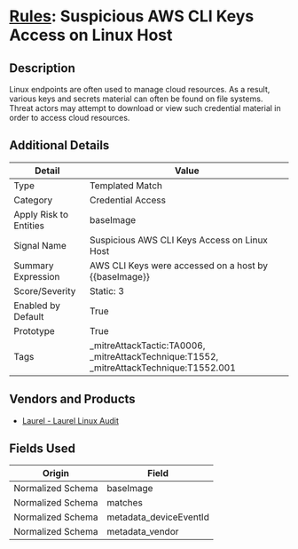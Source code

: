 # [Rules](README.md): Suspicious AWS CLI Keys Access on Linux Host

## Description
Linux endpoints are often used to manage cloud resources. As a result, various keys and secrets material can often be found on file systems. Threat actors may attempt to download or view such credential material in order to access cloud resources.

## Additional Details
|Detail|Value|
|----|----|
|Type|Templated Match|
|Category|Credential Access|
|Apply Risk to Entities|baseImage|
|Signal Name|Suspicious AWS CLI Keys Access on Linux Host|
|Summary Expression|AWS CLI Keys were accessed on a host by {{baseImage}}|
|Score/Severity|Static: 3|
|Enabled by Default|True|
|Prototype|True|
|Tags|_mitreAttackTactic:TA0006, _mitreAttackTechnique:T1552, _mitreAttackTechnique:T1552.001|
## Vendors and Products
- [Laurel - Laurel Linux Audit](../products/f3803323-e4d1-4098-96c6-12e5bf2ab1f5.md)


## Fields Used

|Origin|Field|
|----|----|
|Normalized Schema|baseImage|
|Normalized Schema|matches|
|Normalized Schema|metadata_deviceEventId|
|Normalized Schema|metadata_vendor|


